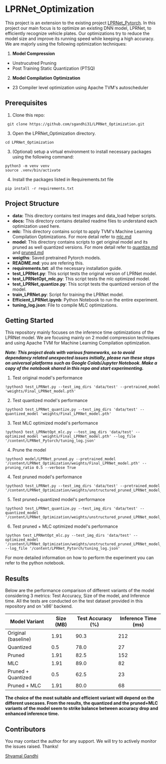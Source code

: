 # LPRNet_Optimization
This project is an extension to the existing project [LPRNet_Pytorch](https://github.com/sirius-ai/LPRNet_Pytorch). In this project our main focus is to optimize an existing DNN model, LPRNet, to efficiently recognize vehicle plates. Our optimizations try to reduce the model size and improve its running speed while keeping a high accuracy. We are majorly using the following optimization techniques:
1. **Model Compression**  
  - Unstrucutred Pruning
  - Post Training Static Quantization (PTSQ)
2. **Model Compilation Optimization**
  - 23 Compiler level optimization using Apache TVM's autoscheduler
    

## Prerequisites
1. Clone this repo:
```
 git clone https://github.com/sgandhi31/LPRNet_Optimization.git
```
3. Open the LPRNet_Optimization directory.
 ```
 cd LPRNet_Optimization
 ```
3. (Optional) setup a virtual environment to install necessary packages using the following command:
``` commandline
python3 -m venv venv
source .venv/bin/activate
```
4. Install the packages listed in Requirements.txt file
```shell
pip install -r requirements.txt
```

## Project Structure

- **data:** This directory contains test images and data_load helper scripts.
- **docs:** This directory contains detailed readme files to understand each optimization used here. 
- **mlc**: This directory contains script to apply TVM's Machine Learning Compilation Optimizations. For more detail refer to [mlc.md](https://github.com/sgandhi31/LPRNet_Optimization/blob/main/docs/MLC.md)
- **model**: This directory contains scripts to get original model and its pruned as well quantized versions. For more detail refer to [quantize.md](https://github.com/sgandhi31/LPRNet_Optimization/blob/main/docs/PTSQ.md) and [pruned.md](https://github.com/sgandhi31/LPRNet_Optimization/blob/main/docs/pruned.md)
- **weigths**: Saved pretrained Pytorch models.
- **README.md**: you are refering this.
- **requirements.txt**: all the necessary installation guide.
- **test_LPRNet.py**: This script tests the original version of LPRNet model.
- **test_LPRNetOpt_mlc.py**: This script tests the mlc optimized model.
- **test_LPRNet_quantize.py**: This script tests the quantized version of the model.
- **train_LPRNet.py**: Script for training the LPRNet model.
- **Efficient_LPRNet.ipynb**: Python Notebook to run the entire experiment.
- **tuning_log.json**: File to compile MLC optimizations. 


## Getting Started

This repository mainly focuses on the inference time optimizations of the LPRNet model. We are focusing mainly on 2 model compression techniques and using Apache TVM for Machine Learning Compilation optimization. 

_**Note: This project deals with various frameworks, so to avoid dependancy related unexpected issues initially, please run these steps on universal platforms such as Google Colab/Jupyter Notebook. Make a copy of the notebook shared in this repo and start experimenting.**_

1. Test original model's performance
```
!python3 test_LPRNet.py --test_img_dirs 'data/test' --pretrained_model 'weights/Final_LPRNet_model.pth'
```
2. Test quantized model's performance
```
!python3 test_LPRNet_quantize.py --test_img_dirs 'data/test' --quantized_model 'weights/Final_LPRNet_model.pth'
```
3. Test MLC optimized model's performance
```
!python3 test_LPRNetOpt_mlc.py --test_img_dirs 'data/test' --optimized_model 'weights/Final_LPRNet_model.pth' --log_file '/content/LPRNet_Pytorch/tuning_log.json'
```
4. Prune the model
```
!python3 model/LPRNet_pruned.py --pretrained_model '/content/LPRNet_Optimization/weights/Final_LPRNet_model.pth' --pruning_ratio 0.5 --verbose True
```
4. Test pruned model's performance
```
!python3 test_LPRNet.py --test_img_dirs 'data/test' --pretrained_model '/content/LPRNet_Optimization/weights/unstructured_pruned_LPRNet_model_0.5.pth'
```
5. Test pruned+quantized model's performance
```
!python3 test_LPRNet_quantize.py --test_img_dirs 'data/test' --quantized_model '/content/LPRNet_Optimization/weights/unstructured_pruned_LPRNet_model_0.5.pth'
```
6. Test pruned + MLC optimized model's performance
```
!python test_LPRNetOpt_mlc.py --test_img_dirs 'data/test' --optimized_model '/content/LPRNet_Optimization/weights/unstructured_pruned_LPRNet_model_0.5.pth' --log_file '/content/LPRNet_Pytorch/tuning_log.json'
```

For more detailed information on how to perform the experiment you can refer to the python notebook. 

## Results
Below are the performance comparison of different variants of the model considering 3 metrics: Test Accuracy, Size of the model, and Inference time. All the tests are conducted on the test dataset provided in this repository and on 'x86' backend.

| **Model Variant**        | **Size (MB)** | **Test Accuracy (%)** | **Inference Time (ms)** |
|---------------------------|---------------|------------------------|--------------------------|
| Original (baseline)       | 1.91          | 90.3                  | 212                      |
| Quantized                 | 0.5           | 78.0                  | 27                       |
| Pruned                    | 1.91          | 82.5                  | 152                      |
| MLC                       | 1.91          | 89.0                  | 82                       |
| Pruned + Quantized        | 0.5           | 62.5                  | 23                       |
| Pruned + MLC              | 1.91          | 80.0                  | 68                       |

**The choice of the most suitable and efficient variant will depend on the different usecases. From the results, the quantized and the pruned+MLC variants of the model seem to strike balance between accuracy drop and enhanced inference time.**

## Contributors
You may contact the author for any support. We will try to actively monitor the issues raised. Thanks!

[Shyamal Gandhi](sgandhi6@ncsu.edu)

